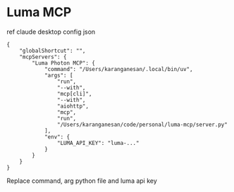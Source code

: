 # Luma MCP

ref claude desktop config json

```
{
    "globalShortcut": "",
    "mcpServers": {
        "Luma Photon MCP": {
            "command": "/Users/karanganesan/.local/bin/uv",
            "args": [
                "run",
                "--with",
                "mcp[cli]",
                "--with",
                "aiohttp",
                "mcp",
                "run",
                "/Users/karanganesan/code/personal/luma-mcp/server.py"
            ],
            "env": {
                "LUMA_API_KEY": "luma-..."
            }
        }
    }
}

```

Replace command, arg python file and luma api key
